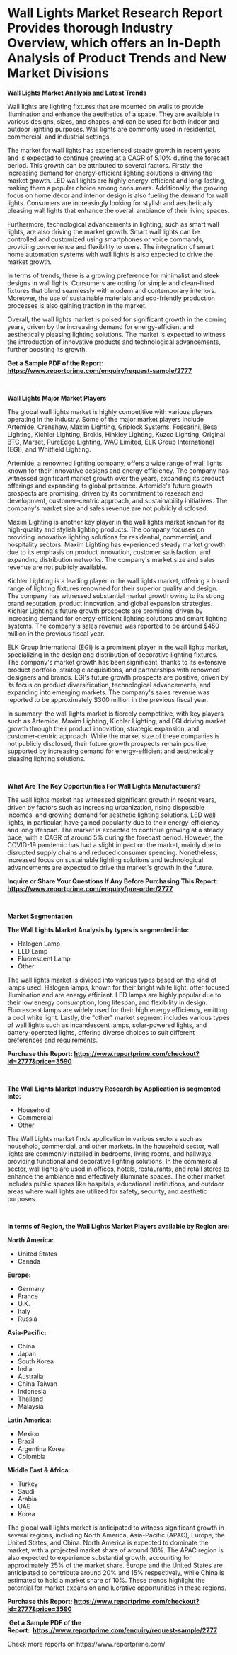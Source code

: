 <p><h1>Wall Lights Market Research Report Provides thorough Industry Overview, which offers an In-Depth Analysis of Product Trends and New Market Divisions</h1></p><p><strong>Wall Lights Market Analysis and Latest Trends</strong></p>
<p><p>Wall lights are lighting fixtures that are mounted on walls to provide illumination and enhance the aesthetics of a space. They are available in various designs, sizes, and shapes, and can be used for both indoor and outdoor lighting purposes. Wall lights are commonly used in residential, commercial, and industrial settings.</p><p>The market for wall lights has experienced steady growth in recent years and is expected to continue growing at a CAGR of 5.10% during the forecast period. This growth can be attributed to several factors. Firstly, the increasing demand for energy-efficient lighting solutions is driving the market growth. LED wall lights are highly energy-efficient and long-lasting, making them a popular choice among consumers. Additionally, the growing focus on home décor and interior design is also fueling the demand for wall lights. Consumers are increasingly looking for stylish and aesthetically pleasing wall lights that enhance the overall ambiance of their living spaces.</p><p>Furthermore, technological advancements in lighting, such as smart wall lights, are also driving the market growth. Smart wall lights can be controlled and customized using smartphones or voice commands, providing convenience and flexibility to users. The integration of smart home automation systems with wall lights is also expected to drive the market growth.</p><p>In terms of trends, there is a growing preference for minimalist and sleek designs in wall lights. Consumers are opting for simple and clean-lined fixtures that blend seamlessly with modern and contemporary interiors. Moreover, the use of sustainable materials and eco-friendly production processes is also gaining traction in the market.</p><p>Overall, the wall lights market is poised for significant growth in the coming years, driven by the increasing demand for energy-efficient and aesthetically pleasing lighting solutions. The market is expected to witness the introduction of innovative products and technological advancements, further boosting its growth.</p></p>
<p><strong>Get a Sample PDF of the Report:&nbsp; <a href="https://www.reportprime.com/enquiry/request-sample/2777">https://www.reportprime.com/enquiry/request-sample/2777</a></strong></p>
<p>&nbsp;</p>
<p><strong>Wall Lights Major Market Players</strong></p>
<p><p>The global wall lights market is highly competitive with various players operating in the industry. Some of the major market players include Artemide, Crenshaw, Maxim Lighting, Griplock Systems, Foscarini, Besa Lighting, Kichler Lighting, Brokis, Hinkley Lighting, Kuzco Lighting, Original BTC, Marset, PureEdge Lighting, WAC Limited, ELK Group International (EGI), and Whitfield Lighting.</p><p>Artemide, a renowned lighting company, offers a wide range of wall lights known for their innovative designs and energy efficiency. The company has witnessed significant market growth over the years, expanding its product offerings and expanding its global presence. Artemide's future growth prospects are promising, driven by its commitment to research and development, customer-centric approach, and sustainability initiatives. The company's market size and sales revenue are not publicly disclosed.</p><p>Maxim Lighting is another key player in the wall lights market known for its high-quality and stylish lighting products. The company focuses on providing innovative lighting solutions for residential, commercial, and hospitality sectors. Maxim Lighting has experienced steady market growth due to its emphasis on product innovation, customer satisfaction, and expanding distribution networks. The company's market size and sales revenue are not publicly available.</p><p>Kichler Lighting is a leading player in the wall lights market, offering a broad range of lighting fixtures renowned for their superior quality and design. The company has witnessed substantial market growth owing to its strong brand reputation, product innovation, and global expansion strategies. Kichler Lighting's future growth prospects are promising, driven by increasing demand for energy-efficient lighting solutions and smart lighting systems. The company's sales revenue was reported to be around $450 million in the previous fiscal year.</p><p>ELK Group International (EGI) is a prominent player in the wall lights market, specializing in the design and distribution of decorative lighting fixtures. The company's market growth has been significant, thanks to its extensive product portfolio, strategic acquisitions, and partnerships with renowned designers and brands. EGI's future growth prospects are positive, driven by its focus on product diversification, technological advancements, and expanding into emerging markets. The company's sales revenue was reported to be approximately $300 million in the previous fiscal year.</p><p>In summary, the wall lights market is fiercely competitive, with key players such as Artemide, Maxim Lighting, Kichler Lighting, and EGI driving market growth through their product innovation, strategic expansion, and customer-centric approach. While the market size of these companies is not publicly disclosed, their future growth prospects remain positive, supported by increasing demand for energy-efficient and aesthetically pleasing lighting solutions.</p></p>
<p>&nbsp;</p>
<p><strong>What Are The Key Opportunities For Wall Lights Manufacturers?</strong></p>
<p><p>The wall lights market has witnessed significant growth in recent years, driven by factors such as increasing urbanization, rising disposable incomes, and growing demand for aesthetic lighting solutions. LED wall lights, in particular, have gained popularity due to their energy-efficiency and long lifespan. The market is expected to continue growing at a steady pace, with a CAGR of around 5% during the forecast period. However, the COVID-19 pandemic has had a slight impact on the market, mainly due to disrupted supply chains and reduced consumer spending. Nonetheless, increased focus on sustainable lighting solutions and technological advancements are expected to drive the market's growth in the future.</p></p>
<p><strong>Inquire or Share Your Questions If Any Before Purchasing This Report: <a href="https://www.reportprime.com/enquiry/pre-order/2777">https://www.reportprime.com/enquiry/pre-order/2777</a></strong></p>
<p>&nbsp;</p>
<p><strong>Market Segmentation</strong></p>
<p><strong>The Wall Lights Market Analysis by types is segmented into:</strong></p>
<p><ul><li>Halogen Lamp</li><li>LED Lamp</li><li>Fluorescent Lamp</li><li>Other</li></ul></p>
<p><p>The wall lights market is divided into various types based on the kind of lamps used. Halogen lamps, known for their bright white light, offer focused illumination and are energy efficient. LED lamps are highly popular due to their low energy consumption, long lifespan, and flexibility in design. Fluorescent lamps are widely used for their high energy efficiency, emitting a cool white light. Lastly, the "other" market segment includes various types of wall lights such as incandescent lamps, solar-powered lights, and battery-operated lights, offering diverse choices to suit different preferences and requirements.</p></p>
<p><strong>Purchase this Report:&nbsp;<a href="https://www.reportprime.com/checkout?id=2777&price=3590">https://www.reportprime.com/checkout?id=2777&price=3590</a></strong></p>
<p>&nbsp;</p>
<p><strong>The Wall Lights Market Industry Research by Application is segmented into:</strong></p>
<p><ul><li>Household</li><li>Commercial</li><li>Other</li></ul></p>
<p><p>The Wall Lights market finds application in various sectors such as household, commercial, and other markets. In the household sector, wall lights are commonly installed in bedrooms, living rooms, and hallways, providing functional and decorative lighting solutions. In the commercial sector, wall lights are used in offices, hotels, restaurants, and retail stores to enhance the ambiance and effectively illuminate spaces. The other market includes public spaces like hospitals, educational institutions, and outdoor areas where wall lights are utilized for safety, security, and aesthetic purposes.</p></p>
<p>&nbsp;</p>
<p><strong>In terms of Region, the Wall Lights Market Players available by Region are:</strong></p>
<p>
    <p> <strong> North America: </strong>
        <ul>
            <li>United States</li>
            <li>Canada</li>
        </ul>
        </p> 
    <p> <strong> Europe: </strong>
        <ul>
            <li>Germany</li>
            <li>France</li>
            <li>U.K.</li>
            <li>Italy</li>
            <li>Russia</li>
        </ul>
        </p> 
    <p> <strong> Asia-Pacific: </strong>
        <ul>
            <li>China</li>
            <li>Japan</li>
            <li>South Korea</li>
            <li>India</li>
            <li>Australia</li>
            <li>China Taiwan</li>
            <li>Indonesia</li>
            <li>Thailand</li>
            <li>Malaysia</li>
        </ul>
        </p> 
    <p> <strong> Latin America: </strong>
        <ul>
            <li>Mexico</li>
            <li>Brazil</li>
            <li>Argentina Korea</li>
            <li>Colombia</li>
        </ul>
        </p> 
    <p> <strong> Middle East & Africa: </strong>
        <ul>
            <li>Turkey</li>
            <li>Saudi</li>
            <li>Arabia</li>
            <li>UAE</li>
            <li>Korea</li>
        </ul>
    </p>
    </p>
<p><p>The global wall lights market is anticipated to witness significant growth in several regions, including North America, Asia-Pacific (APAC), Europe, the United States, and China. North America is expected to dominate the market, with a projected market share of around 30%. The APAC region is also expected to experience substantial growth, accounting for approximately 25% of the market share. Europe and the United States are anticipated to contribute around 20% and 15% respectively, while China is estimated to hold a market share of 10%. These trends highlight the potential for market expansion and lucrative opportunities in these regions.</p></p>
<p><strong>Purchase this Report: <a href="https://www.reportprime.com/checkout?id=2777&price=3590">https://www.reportprime.com/checkout?id=2777&price=3590</a></strong></p>
<p>&nbsp;<strong>Get a Sample PDF of the Report:&nbsp;&nbsp;<a href="https://www.reportprime.com/enquiry/request-sample/2777">https://www.reportprime.com/enquiry/request-sample/2777</a></strong></p>
<p><strong></strong></p>
<p>Check more reports on https://www.reportprime.com/</p>